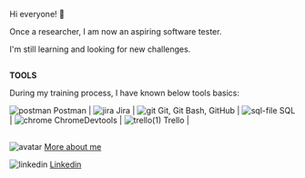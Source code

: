 
Hi everyone! 👋  

Once a researcher, I am now an aspiring software tester.                                      
                                                         
I'm still learning and looking for new challenges.

##

**TOOLS**

During my training process, I have known below tools basics:


 ![postman](https://github.com/agnieszka19882/agnieszka19882/assets/132834736/6b4d1dd0-2689-499e-8ce7-df95627716ba)
  Postman  |    ![jira](https://github.com/agnieszka19882/agnieszka19882/assets/132834736/bc1f6fb4-fef0-4b75-b02a-42fc00c4c41f)
 Jira    |    ![git](https://github.com/agnieszka19882/agnieszka19882/assets/132834736/31e79c73-e18b-4c09-a90d-34fa58b14e74)    Git, Git Bash, GitHub    |    ![sql-file](https://github.com/agnieszka19882/agnieszka19882/assets/132834736/4b6a479f-7db5-4504-8455-eb699a0ee110)    SQL    |    ![chrome](https://github.com/agnieszka19882/agnieszka19882/assets/132834736/e438e762-4d4c-4e3c-a721-4593bc386876)        ChromeDevtools  | ![trello(1)](https://github.com/agnieszka19882/agnieszka19882/assets/132834736/c4d08f86-b080-4a85-a586-b86cb41820c7)    Trello  |   
 
##

![avatar](https://github.com/agnieszka19882/agnieszka19882/assets/132834736/ba292244-6f0f-4c52-adde-dff8b96ab3ae)    [More about me](https://github.com/agnieszka19882/Repozytorium_Agnieszka_Ilinska)

![linkedin](https://github.com/agnieszka19882/agnieszka19882/assets/132834736/336523de-ad42-45ee-a72a-9b2aa7d7cbf4)    [Linkedin](https://www.linkedin.com/in/agnieszka-ilinska-b732581b8)

<!--
**agnieszka19882/agnieszka19882** is a ✨ _special_ ✨ repository because its `README.md` (this file) appears on your GitHub profile.

Here are some ideas to get you started:

- 🔭 I’m currently working on ...
- 🌱 I’m currently learning ...
- 👯 I’m looking to collaborate on ...
- 🤔 I’m looking for help with ...
- 💬 Ask me about ...
- 📫 How to reach me: ...
- 😄 Pronouns: ...
- ⚡ Fun fact: ...
-->
